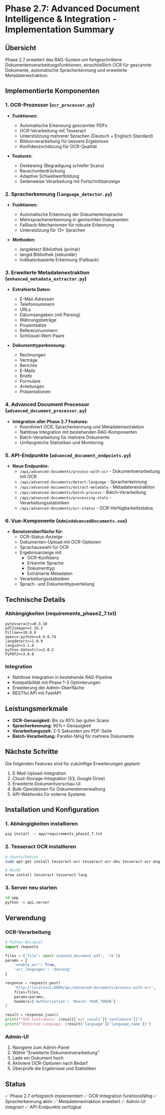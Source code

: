 # Phase 2.7: Advanced Document Intelligence & Integration - Implementation Summary

## Übersicht
Phase 2.7 erweitert das RAG-System um fortgeschrittene Dokumentenverarbeitungsfunktionen, einschließlich OCR für gescannte Dokumente, automatische Spracherkennung und erweiterte Metadatenextraktion.

## Implementierte Komponenten

### 1. OCR-Prozessor (`ocr_processor.py`)
- **Funktionen:**
  - Automatische Erkennung gescannter PDFs
  - OCR-Verarbeitung mit Tesseract
  - Unterstützung mehrerer Sprachen (Deutsch + Englisch Standard)
  - Bildvorverarbeitung für bessere Ergebnisse
  - Konfidenzschätzung für OCR-Qualität

- **Features:**
  - Deskewing (Begradigung schiefer Scans)
  - Rauschunterdrückung
  - Adaptive Schwellwertbildung
  - Seitenweise Verarbeitung mit Fortschrittsanzeige

### 2. Spracherkennung (`language_detector.py`)
- **Funktionen:**
  - Automatische Erkennung der Dokumentensprache
  - Mehrsprachenerkennung in gemischten Dokumenten
  - Fallback-Mechanismen für robuste Erkennung
  - Unterstützung für 13+ Sprachen

- **Methoden:**
  - langdetect Bibliothek (primär)
  - langid Bibliothek (sekundär)
  - Indikatorbasierte Erkennung (Fallback)

### 3. Erweiterte Metadatenextraktion (`enhanced_metadata_extractor.py`)
- **Extrahierte Daten:**
  - E-Mail-Adressen
  - Telefonnummern
  - URLs
  - Datumsangaben (mit Parsing)
  - Währungsbeträge
  - Prozentsätze
  - Referenznummern
  - Schlüssel-Wert-Paare

- **Dokumenttyperkennung:**
  - Rechnungen
  - Verträge
  - Berichte
  - E-Mails
  - Briefe
  - Formulare
  - Anleitungen
  - Präsentationen

### 4. Advanced Document Processor (`advanced_document_processor.py`)
- **Integration aller Phase 2.7 Features:**
  - Koordiniert OCR, Spracherkennung und Metadatenextraktion
  - Nahtlose Integration mit bestehenden RAG-Komponenten
  - Batch-Verarbeitung für mehrere Dokumente
  - Umfangreiche Statistiken und Monitoring

### 5. API-Endpunkte (`advanced_document_endpoints.py`)
- **Neue Endpunkte:**
  - `/api/advanced-documents/process-with-ocr` - Dokumentverarbeitung mit OCR
  - `/api/advanced-documents/detect-language` - Spracherkennung
  - `/api/advanced-documents/extract-metadata` - Metadatenextraktion
  - `/api/advanced-documents/batch-process` - Batch-Verarbeitung
  - `/api/advanced-documents/processing-stats` - Verarbeitungsstatistiken
  - `/api/advanced-documents/ocr-status` - OCR-Verfügbarkeitsstatus

### 6. Vue-Komponente (`AdminAdvancedDocuments.vue`)
- **Benutzeroberfläche für:**
  - OCR-Status-Anzeige
  - Dokumenten-Upload mit OCR-Optionen
  - Sprachauswahl für OCR
  - Ergebnisanzeige mit:
    - OCR-Konfidenz
    - Erkannte Sprache
    - Dokumenttyp
    - Extrahierte Metadaten
  - Verarbeitungsstatistiken
  - Sprach- und Dokumenttypverteilung

## Technische Details

### Abhängigkeiten (requirements_phase2_7.txt)
```
pytesseract>=0.3.10
pdf2image>=1.16.3
Pillow>=10.0.0
opencv-python>=4.8.0.74
langdetect>=1.0.9
langid>=1.1.6
python-dateutil>=2.8.2
PyPDF2>=3.0.0
```

### Integration
- Nahtlose Integration in bestehende RAG-Pipeline
- Kompatibilität mit Phase 1-3 Optimierungen
- Erweiterung der Admin-Oberfläche
- RESTful API mit FastAPI

## Leistungsmerkmale
- **OCR-Genauigkeit:** Bis zu 95% bei guten Scans
- **Spracherkennung:** 90%+ Genauigkeit
- **Verarbeitungszeit:** 2-5 Sekunden pro PDF-Seite
- **Batch-Verarbeitung:** Parallel-fähig für mehrere Dokumente

## Nächste Schritte
Die folgenden Features sind für zukünftige Erweiterungen geplant:
1. E-Mail-Upload-Integration
2. Cloud-Storage-Integration (S3, Google Drive)
3. Erweiterte Dokumentvorschau-UI
4. Bulk-Operationen für Dokumentenverwaltung
5. API-Webhooks für externe Systeme

## Installation und Konfiguration

### 1. Abhängigkeiten installieren
```bash
pip install -r app/requirements_phase2_7.txt
```

### 2. Tesseract OCR installieren
```bash
# Ubuntu/Debian
sudo apt-get install tesseract-ocr tesseract-ocr-deu tesseract-ocr-eng

# MacOS
brew install tesseract tesseract-lang
```

### 3. Server neu starten
```bash
cd app
python -m api.server
```

## Verwendung

### OCR-Verarbeitung
```python
# Python-Beispiel
import requests

files = {'file': open('scanned_document.pdf', 'rb')}
params = {
    'enable_ocr': True,
    'ocr_languages': 'deu+eng'
}

response = requests.post(
    'http://localhost:8000/api/advanced-documents/process-with-ocr',
    files=files,
    params=params,
    headers={'Authorization': 'Bearer YOUR_TOKEN'}
)

result = response.json()
print(f"OCR Confidence: {result['ocr_result']['confidence']}")
print(f"Detected Language: {result['language']['language_name']}")
```

### Admin-UI
1. Navigiere zum Admin-Panel
2. Wähle "Erweiterte Dokumentverarbeitung"
3. Lade ein Dokument hoch
4. Aktiviere OCR-Optionen nach Bedarf
5. Überprüfe die Ergebnisse und Statistiken

## Status
✅ Phase 2.7 erfolgreich implementiert
✅ OCR-Integration funktionsfähig
✅ Spracherkennung aktiv
✅ Metadatenextraktion erweitert
✅ Admin-UI integriert
✅ API-Endpunkte verfügbar